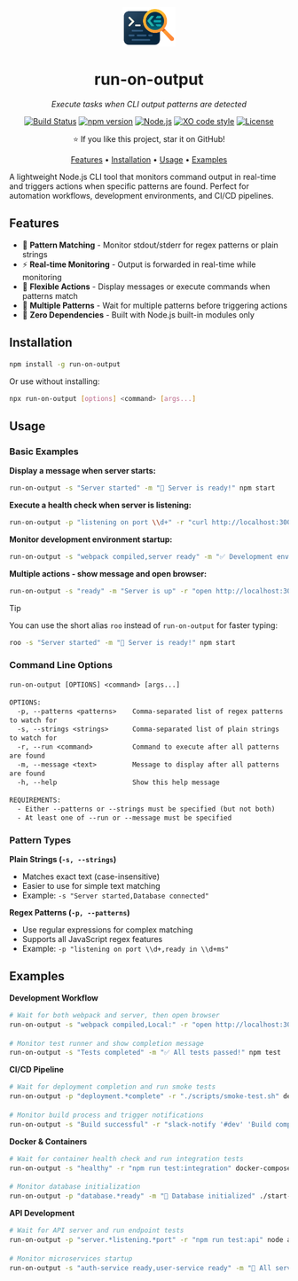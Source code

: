 <div align="center">
  <img src="icon.png" width="96" alt="run-on-output logo">
  
  # run-on-output
  *Execute tasks when CLI output patterns are detected*
  
  [![Build Status](https://img.shields.io/github/actions/workflow/status/sinedied/run-on-output/ci.yml?style=flat-square)](https://github.com/sinedied/run-on-output/actions)
  [![npm version](https://img.shields.io/npm/v/run-on-output?style=flat-square)](https://www.npmjs.com/package/run-on-output)
  [![Node.js](https://img.shields.io/badge/Node.js->=20-3c873a?style=flat-square)](https://nodejs.org)
  [![XO code style](https://shields.io/badge/code_style-5ed9c7?logo=xo&labelColor=gray&style=flat-square)](https://github.com/xojs/xo)
  [![License](https://img.shields.io/badge/License-MIT-blue?style=flat-square)](LICENSE)

  ⭐ If you like this project, star it on GitHub!

  [Features](#features) • [Installation](#installation) • [Usage](#usage) • [Examples](#examples)

</div>


A lightweight Node.js CLI tool that monitors command output in real-time and triggers actions when specific patterns are found. Perfect for automation workflows, development environments, and CI/CD pipelines.

## Features

- 🎯 **Pattern Matching** - Monitor stdout/stderr for regex patterns or plain strings
- ⚡ **Real-time Monitoring** - Output is forwarded in real-time while monitoring  
- 🔧 **Flexible Actions** - Display messages or execute commands when patterns match
- 📝 **Multiple Patterns** - Wait for multiple patterns before triggering actions
- 🚀 **Zero Dependencies** - Built with Node.js built-in modules only

## Installation

```bash
npm install -g run-on-output
```

Or use without installing:

```bash
npx run-on-output [options] <command> [args...]
```

## Usage

### Basic Examples

**Display a message when server starts:**
```bash
run-on-output -s "Server started" -m "🚀 Server is ready!" npm start
```

**Execute a health check when server is listening:**
```bash
run-on-output -p "listening on port \\d+" -r "curl http://localhost:3000/health" node server.js
```

**Monitor development environment startup:**
```bash
run-on-output -s "webpack compiled,server ready" -m "✅ Development environment ready" npm run dev
```

**Multiple actions - show message and open browser:**
```bash
run-on-output -s "ready" -m "Server is up" -r "open http://localhost:3000" npm start
```

> [!TIP]
> You can use the short alias `roo` instead of `run-on-output` for faster typing:
> ```bash
> roo -s "Server started" -m "🚀 Server is ready!" npm start
> ```

### Command Line Options

```
run-on-output [OPTIONS] <command> [args...]

OPTIONS:
  -p, --patterns <patterns>    Comma-separated list of regex patterns to watch for
  -s, --strings <strings>      Comma-separated list of plain strings to watch for
  -r, --run <command>          Command to execute after all patterns are found
  -m, --message <text>         Message to display after all patterns are found
  -h, --help                   Show this help message

REQUIREMENTS:
  - Either --patterns or --strings must be specified (but not both)
  - At least one of --run or --message must be specified
```

### Pattern Types

**Plain Strings (`-s, --strings`)**
- Matches exact text (case-insensitive)
- Easier to use for simple text matching
- Example: `-s "Server started,Database connected"`

**Regex Patterns (`-p, --patterns`)**
- Use regular expressions for complex matching
- Supports all JavaScript regex features
- Example: `-p "listening on port \\d+,ready in \\d+ms"`

## Examples

**Development Workflow**
```bash
# Wait for both webpack and server, then open browser
run-on-output -s "webpack compiled,Local:" -r "open http://localhost:3000" npm run dev

# Monitor test runner and show completion message
run-on-output -s "Tests completed" -m "✅ All tests passed!" npm test
```

**CI/CD Pipeline**
```bash
# Wait for deployment completion and run smoke tests
run-on-output -p "deployment.*complete" -r "./scripts/smoke-test.sh" deploy.sh

# Monitor build process and trigger notifications
run-on-output -s "Build successful" -r "slack-notify '#dev' 'Build completed'" npm run build
```

**Docker & Containers**
```bash
# Wait for container health check and run integration tests
run-on-output -s "healthy" -r "npm run test:integration" docker-compose up

# Monitor database initialization
run-on-output -p "database.*ready" -m "📁 Database initialized" ./start-db.sh
```

**API Development**
```bash
# Wait for API server and run endpoint tests
run-on-output -p "server.*listening.*port" -r "npm run test:api" node api.js

# Monitor microservices startup
run-on-output -s "auth-service ready,user-service ready" -m "🔐 All services online" ./start-services.sh
```
